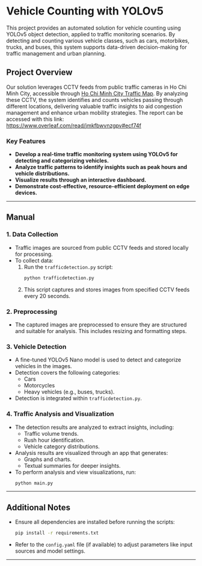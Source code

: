 # Vehicle Counting with YOLOv5

This project provides an automated solution for vehicle counting using YOLOv5 object detection, applied to traffic monitoring scenarios. By detecting and counting various vehicle classes, such as cars, motorbikes, trucks, and buses, this system supports data-driven decision-making for traffic management and urban planning.

## Project Overview

Our solution leverages CCTV feeds from public traffic cameras in Ho Chi Minh City, accessible through [Ho Chi Minh City Traffic Map](http://giaothong.hochiminhcity.gov.vn/Map.aspx). By analyzing these CCTV, the system identifies and counts vehicles passing through different locations, delivering valuable traffic insights to aid congestion management and enhance urban mobility strategies.
The report can be accessed with this link: https://www.overleaf.com/read/jmkfbwvnzgpv#ecf74f

### Key Features

- **Develop a real-time traffic monitoring system using YOLOv5 for detecting and categorizing vehicles.**
- **Analyze traffic patterns to identify insights such as peak hours and vehicle distributions.**
- **Visualize results through an interactive dashboard.**
- **Demonstrate cost-effective, resource-efficient deployment on edge devices.**

---

## **Manual**

### **1. Data Collection**
- Traffic images are sourced from public CCTV feeds and stored locally for processing.
- To collect data:
  1. Run the `trafficdetection.py` script:
     ```bash
     python trafficdetection.py
     ```
  2. This script captures and stores images from specified CCTV feeds every 20 seconds.

### **2. Preprocessing**
- The captured images are preprocessed to ensure they are structured and suitable for analysis. This includes resizing and formatting steps.

### **3. Vehicle Detection**
- A fine-tuned YOLOv5 Nano model is used to detect and categorize vehicles in the images.
- Detection covers the following categories:
  - Cars
  - Motorcycles
  - Heavy vehicles (e.g., buses, trucks).
- Detection is integrated within `trafficdetection.py`.

### **4. Traffic Analysis and Visualization**
- The detection results are analyzed to extract insights, including:
  - Traffic volume trends.
  - Rush hour identification.
  - Vehicle category distributions.
- Analysis results are visualized through an app that generates:
  - Graphs and charts.
  - Textual summaries for deeper insights.
- To perform analysis and view visualizations, run:
  ```bash
  python main.py
  ```

---

## **Additional Notes**
- Ensure all dependencies are installed before running the scripts:
  ```bash
  pip install -r requirements.txt
  ```
- Refer to the `config.yaml` file (if available) to adjust parameters like input sources and model settings.

---

